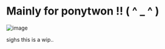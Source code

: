 # Mainly for ponytwon !! ( ^ _ ^ )

[
](https://i.pinimg.com/736x/6a/e1/0d/6ae10d509f7151d03475072f1069b7d1.jpg)![image](https://github.com/user-attachments/assets/5c419913-b1da-400d-9068-4440eca896ed)

sighs this is a wip..


